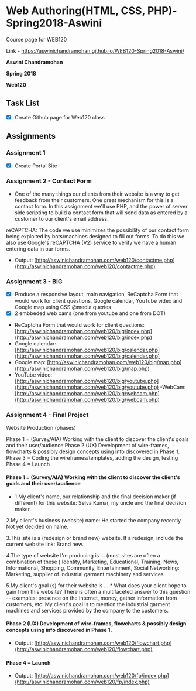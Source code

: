 # Web Authoring(HTML, CSS, PHP)-Spring2018-Aswini
Course page for WEB120 

Link - https://aswinichandramohan.github.io/WEB120-Spring2018-Aswini/

**Aswini Chandramohan**

**Spring 2018**

**Web120**

## Task List
- [x] Create Github page for Web120 class

## Assignments

### Assignment 1 
- [x] Create Portal Site

### Assignment 2 - Contact Form
- One of the many things our clients from their website is a way to get feedback from their customers.  One great mechanism for this is a contact form. In this assignment we'll use PHP, and the power of server side scripting to build a contact form that will send data as entered by a customer to our client's email address.

reCAPTCHA: The code we use minimizes the possibility of our contact form being exploited by bots/machines designed to fill out forms. To do this we also use Google's reCAPTCHA (V2) service to verify we have a human entering data in our forms.  
  - Output: [http://aswinichandramohan.com/web120/contactme.php](http://aswinichandramohan.com/web120/contactme.php)
  
  
### Assignment 3 - BIG
- [x] Produce a responsive layout, main navigation, ReCaptcha Form that would work for client questions, Google calendar, YouTube video and Google map using CSS @media queries
-[x] 2 embbeded web cams (one from youtube and one from DOT)
 
- ReCaptcha Form that would work for client questions: [http://aswinichandramohan.com/web120/big/index.php](http://aswinichandramohan.com/web120/big/index.php)
- Google calendar: [http://aswinichandramohan.com/web120/big/calendar.php](http://aswinichandramohan.com/web120/big/calendar.php)
- Google map: [http://aswinichandramohan.com/web120/big/map.php](http://aswinichandramohan.com/web120/big/map.php)
- YouTube video: [http://aswinichandramohan.com/web120/big/youtube.php](http://aswinichandramohan.com/web120/big/youtube.php)
-WebCam: [http://aswinichandramohan.com/web120/big/webcam.php](http://aswinichandramohan.com/web120/big/webcam.php)


   
### Assignment 4 - Final Project
Website Production (phases)

Phase 1 = (Survey/AIA) Working with the client to discover the client's goals and their user/audience
Phase 2   (UX) Development of wire-frames, flowcharts & possibly design concepts using info discovered in Phase 1. 
Phase 3 = Coding the wireframes/templates, adding the design, testing
Phase 4 = Launch
#### Phase 1 = (Survey/AIA) Working with the client to discover the client's goals and their user/audience
- 1.My client's name, our relationship and the final decision maker (if different) for this website: Selva Kumar, my uncle and the final decision maker.

2.My client's business (website) name: He started the company recently. Not yet decided on name.

3.This site is a (redesign or brand new) website. If a redesign, include the current website link: Brand new.

4.The type of website I'm producing is ...  (most sites are often a combination of these ) Identity, Marketing, Educational, Training, News, Informational, Shopping, Community, Entertainment, Social Networking:  Marketing, supplier of industrial garment machinery and services .

5.My client's goal (s) for their website is ...  * What does your client hope to gain from this website?  There is often a multifaceted answer to this question -- examples: presence on the Internet, money, gather information from customers, etc: My client's goal is to mention the industrial garment machines and services provided by the company to the customers.


#### Phase 2   (UX) Development of wire-frames, flowcharts & possibly design concepts using info discovered in Phase 1.
- Output: [http://aswinichandramohan.com/web120/flowchart.php](http://aswinichandramohan.com/web120/flowchart.php)

#### Phase 4 = Launch
- Output: [http://aswinichandramohan.com/web120/fp/index.php](http://aswinichandramohan.com/web120/fp/index.php)



